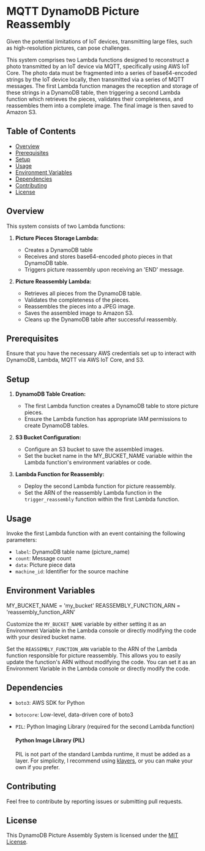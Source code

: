 # MQTT DynamoDB Picture Reassembly

Given the potential limitations of IoT devices, transmitting large files, such as high-resolution pictures, can pose challenges.

This system comprises two Lambda functions designed to reconstruct a photo transmitted by an IoT device via MQTT, specifically using AWS IoT Core. The photo data must be fragmented into a series of base64-encoded strings by the IoT device locally, then transmitted via a series of MQTT messages. The first Lambda function manages the reception and storage of these strings in a DynamoDB table, then triggering a second Lambda function which retrieves the pieces, validates their completeness, and reassembles them into a complete image. The final image is then saved to Amazon S3.

## Table of Contents

- [Overview](#overview)
- [Prerequisites](#prerequisites)
- [Setup](#setup)
- [Usage](#usage)
- [Environment Variables](#environment-variables)
- [Dependencies](#dependencies)
- [Contributing](#contributing)
- [License](#license)

## Overview

This system consists of two Lambda functions:

1. **Picture Pieces Storage Lambda:**

   - Creates a DynamoDB table
   - Receives and stores base64-encoded photo pieces in that DynamoDB table.
   - Triggers picture reassembly upon receiving an 'END' message.

2. **Picture Reassembly Lambda:**
   - Retrieves all pieces from the DynamoDB table.
   - Validates the completeness of the pieces.
   - Reassembles the pieces into a JPEG image.
   - Saves the assembled image to Amazon S3.
   - Cleans up the DynamoDB table after successful reassembly.

## Prerequisites

Ensure that you have the necessary AWS credentials set up to interact with DynamoDB, Lambda, MQTT via AWS IoT Core, and S3.

## Setup

1. **DynamoDB Table Creation:**

   - The first Lambda function creates a DynamoDB table to store picture pieces.
   - Ensure the Lambda function has appropriate IAM permissions to create DynamoDB tables.

2. **S3 Bucket Configuration:**

   - Configure an S3 bucket to save the assembled images.
   - Set the bucket name in the MY_BUCKET_NAME variable within the Lambda function's environment variables or code.

3. **Lambda Function for Reassembly:**
   - Deploy the second Lambda function for picture reassembly.
   - Set the ARN of the reassembly Lambda function in the `trigger_reassembly` function within the first Lambda function.

## Usage

Invoke the first Lambda function with an event containing the following parameters:

- `label`: DynamoDB table name (picture_name)
- `count`: Message count
- `data`: Picture piece data
- `machine_id`: Identifier for the source machine

## Environment Variables

MY_BUCKET_NAME = 'my_bucket'
REASSEMBLY_FUNCTION_ARN = 'reassembly_function_ARN'

Customize the `MY_BUCKET_NAME` variable by either setting it as an Environment Variable in the Lambda console or directly modifying the code with your desired bucket name.

Set the `REASSEMBLY_FUNCTION_ARN` variable to the ARN of the Lambda function responsible for picture reassembly. This allows you to easily update the function's ARN without modifying the code. You can set it as an Environment Variable in the Lambda console or directly modify the code.

## Dependencies

- `boto3`: AWS SDK for Python
- `botocore`: Low-level, data-driven core of boto3
- `PIL`: Python Imaging Library (required for the second Lambda function)

  #### Python Image Library (PIL)

  PIL is not part of the standard Lambda runtime, it must be added as a layer. For simplicity, I recommend using [klayers](https://github.com/kennbroorg/klayers), or you can make your own if you prefer.

## Contributing

Feel free to contribute by reporting issues or submitting pull requests.

## License

This DynamoDB Picture Assembly System is licensed under the [MIT License](LICENSE).

